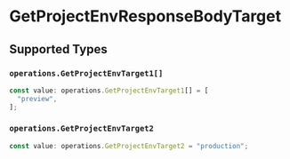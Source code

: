 # GetProjectEnvResponseBodyTarget


## Supported Types

### `operations.GetProjectEnvTarget1[]`

```typescript
const value: operations.GetProjectEnvTarget1[] = [
  "preview",
];
```

### `operations.GetProjectEnvTarget2`

```typescript
const value: operations.GetProjectEnvTarget2 = "production";
```

